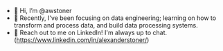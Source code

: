 - 👋 Hi, I’m @awstoner
- 👀 Recently, I've been focusing on data engineering; learning on how to transform and process data, and build data processing systems.
- 🌱 Reach out to me on LinkedIn! I'm always up to chat. (https://www.linkedin.com/in/alexanderstoner/)
